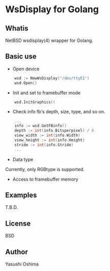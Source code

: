 # WsDisplay for Golang

## Whatis

NetBSD wsdisplay(4) wrapper for Golang.

## Basic use

- Open device


```go
	wsd := NewWsDisplay("/dev/ttyE1")
	wsd.Open()
```

- Init and set to framebuffer mode 

```go
	wsd.InitGraphics()
```

- Check info fb's depth, size, type, and so on.

```go
	...
	info := wsd.GetFBinfo()
	depth := int(info.Bitsperpixel) / 8
	view_width := int(info.Width)
	view_height := int(info.Height)
	stride := int(info.Stride)
	...
```

- Data type

Currently, only RGBtype is supported.

- Access to framebuffer memory


## Examples

  T.B.D.

## License

 BSD

## Author
 Yasushi Oshima

